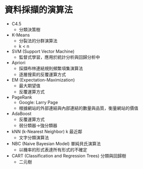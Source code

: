 # 資料採擷的演算法 #

* C4.5
	* 分類決策樹
* K-Means
	* 分裂法的分群演算法
	* k < n
* SVM (Support Vector Machine)
	* 監督式學習，應用於統計分析與回歸分析中
* Apriori
	* 採擷布林連結規則頻繁項集演算法
	* 逐層搜索的反覆運算方式
* EM (Expectation-Maximization)
	* 最大期望值
	* 反覆運算方式
* PageRank
	* Google: Larry Page
	* 根據網站的外部連結與內部連結的數量與品質，衡量網站的價值
* AdaBoost
	* 反覆運算方式
	* 弱分類器->強分類器
* kNN (k-Nearest Neighbor) k 最近鄰
	* 文字分類演算法
* NBC (Naive Bayesian Model) 單純貝氏演算法
	* 以機率的形式表達所有形式的不確定
* CART (Classification and Regression Trees) 分類與回歸樹
	* 二元樹 
